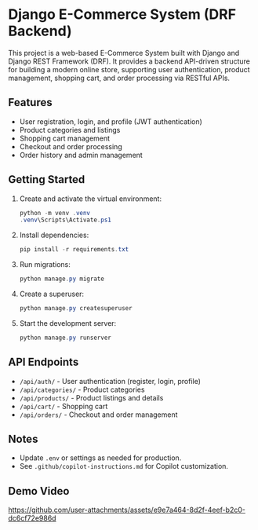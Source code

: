 # Django E-Commerce System (DRF Backend)

This project is a web-based E-Commerce System built with Django and Django REST Framework (DRF). It provides a backend API-driven structure for building a modern online store, supporting user authentication, product management, shopping cart, and order processing via RESTful APIs.

## Features

- User registration, login, and profile (JWT authentication)
- Product categories and listings
- Shopping cart management
- Checkout and order processing
- Order history and admin management

## Getting Started

1. Create and activate the virtual environment:
   ```powershell
   python -m venv .venv
   .venv\Scripts\Activate.ps1
   ```
2. Install dependencies:
   ```powershell
   pip install -r requirements.txt
   ```
3. Run migrations:
   ```powershell
   python manage.py migrate
   ```
4. Create a superuser:
   ```powershell
   python manage.py createsuperuser
   ```
5. Start the development server:
   ```powershell
   python manage.py runserver
   ```

## API Endpoints

- `/api/auth/` - User authentication (register, login, profile)
- `/api/categories/` - Product categories
- `/api/products/` - Product listings and details
- `/api/cart/` - Shopping cart
- `/api/orders/` - Checkout and order management

## Notes

- Update `.env` or settings as needed for production.
- See `.github/copilot-instructions.md` for Copilot customization.


## Demo Video

https://github.com/user-attachments/assets/e9e7a464-8d2f-4eef-b2c0-dc6cf72e986d

